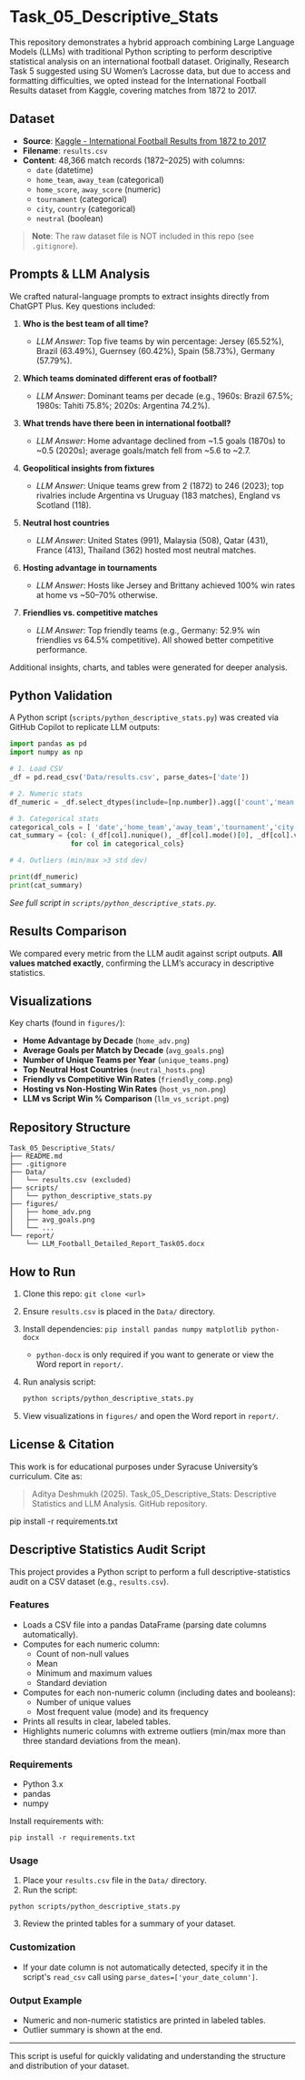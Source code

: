
# Task_05_Descriptive_Stats

This repository demonstrates a hybrid approach combining Large Language Models (LLMs) with traditional Python scripting to perform descriptive statistical analysis on an international football dataset. Originally, Research Task 5 suggested using SU Women’s Lacrosse data, but due to access and formatting difficulties, we opted instead for the International Football Results dataset from Kaggle, covering matches from 1872 to 2017.



## Dataset

- **Source**: [Kaggle - International Football Results from 1872 to 2017](https://www.kaggle.com/datasets/martj42/international-football-results-from-1872-to-2017/data?select=results.csv)
- **Filename**: `results.csv`
- **Content**: 48,366 match records (1872–2025) with columns:
  - `date` (datetime)
  - `home_team`, `away_team` (categorical)
  - `home_score`, `away_score` (numeric)
  - `tournament` (categorical)
  - `city`, `country` (categorical)
  - `neutral` (boolean)

> **Note**: The raw dataset file is NOT included in this repo (see `.gitignore`).

## Prompts & LLM Analysis

We crafted natural-language prompts to extract insights directly from ChatGPT Plus. Key questions included:

1. **Who is the best team of all time?**

   * *LLM Answer*: Top five teams by win percentage: Jersey (65.52%), Brazil (63.49%), Guernsey (60.42%), Spain (58.73%), Germany (57.79%).

2. **Which teams dominated different eras of football?**

   * *LLM Answer*: Dominant teams per decade (e.g., 1960s: Brazil 67.5%; 1980s: Tahiti 75.8%; 2020s: Argentina 74.2%).

3. **What trends have there been in international football?**

   * *LLM Answer*: Home advantage declined from ~1.5 goals (1870s) to ~0.5 (2020s); average goals/match fell from ~5.6 to ~2.7.

4. **Geopolitical insights from fixtures**

   * *LLM Answer*: Unique teams grew from 2 (1872) to 246 (2023); top rivalries include Argentina vs Uruguay (183 matches), England vs Scotland (118).

5. **Neutral host countries**

   * *LLM Answer*: United States (991), Malaysia (508), Qatar (431), France (413), Thailand (362) hosted most neutral matches.

6. **Hosting advantage in tournaments**

   * *LLM Answer*: Hosts like Jersey and Brittany achieved 100% win rates at home vs ~50–70% otherwise.

7. **Friendlies vs. competitive matches**


   * *LLM Answer*: Top friendly teams (e.g., Germany: 52.9% win friendlies vs 64.5% competitive). All showed better competitive performance.


Additional insights, charts, and tables were generated for deeper analysis.

## Python Validation


A Python script (`scripts/python_descriptive_stats.py`) was created via GitHub Copilot to replicate LLM outputs:

```python
import pandas as pd
import numpy as np

# 1. Load CSV
_df = pd.read_csv('Data/results.csv', parse_dates=['date'])

# 2. Numeric stats
df_numeric = _df.select_dtypes(include=[np.number]).agg(['count','mean','min','max','std'])

# 3. Categorical stats
categorical_cols = [ 'date','home_team','away_team','tournament','city','country','neutral']
cat_summary = {col: (_df[col].nunique(), _df[col].mode()[0], _df[col].value_counts().iloc[0])
               for col in categorical_cols}

# 4. Outliers (min/max >3 std dev)

print(df_numeric)
print(cat_summary)
```


*See full script in `scripts/python_descriptive_stats.py`.*

## Results Comparison

We compared every metric from the LLM audit against script outputs. **All values matched exactly**, confirming the LLM’s accuracy in descriptive statistics.

## Visualizations

Key charts (found in `figures/`):

* **Home Advantage by Decade** (`home_adv.png`)
* **Average Goals per Match by Decade** (`avg_goals.png`)
* **Number of Unique Teams per Year** (`unique_teams.png`)
* **Top Neutral Host Countries** (`neutral_hosts.png`)
* **Friendly vs Competitive Win Rates** (`friendly_comp.png`)
* **Hosting vs Non-Hosting Win Rates** (`host_vs_non.png`)
* **LLM vs Script Win % Comparison** (`llm_vs_script.png`)

## Repository Structure


```
Task_05_Descriptive_Stats/
├── README.md
├── .gitignore
├── Data/
│   └── results.csv (excluded)
├── scripts/
│   └── python_descriptive_stats.py
├── figures/
│   ├── home_adv.png
│   ├── avg_goals.png
│   └── ...
└── report/
    └── LLM_Football_Detailed_Report_Task05.docx
```

## How to Run

1. Clone this repo: `git clone <url>`

2. Ensure `results.csv` is placed in the `Data/` directory.
3. Install dependencies: `pip install pandas numpy matplotlib python-docx`
   - `python-docx` is only required if you want to generate or view the Word report in `report/`.
4. Run analysis script:

   ```bash
   python scripts/python_descriptive_stats.py
   ```
5. View visualizations in `figures/` and open the Word report in `report/`.

## License & Citation

This work is for educational purposes under Syracuse University’s curriculum. Cite as:

> Aditya Deshmukh (2025). Task_05_Descriptive_Stats: Descriptive Statistics and LLM Analysis. GitHub repository.

pip install -r requirements.txt

## Descriptive Statistics Audit Script

This project provides a Python script to perform a full descriptive-statistics audit on a CSV dataset (e.g., `results.csv`).

### Features
- Loads a CSV file into a pandas DataFrame (parsing date columns automatically).
- Computes for each numeric column:
  - Count of non-null values
  - Mean
  - Minimum and maximum values
  - Standard deviation
- Computes for each non-numeric column (including dates and booleans):
  - Number of unique values
  - Most frequent value (mode) and its frequency
- Prints all results in clear, labeled tables.
- Highlights numeric columns with extreme outliers (min/max more than three standard deviations from the mean).

### Requirements
- Python 3.x
- pandas
- numpy

Install requirements with:
```
pip install -r requirements.txt
```

### Usage
1. Place your `results.csv` file in the `Data/` directory.
2. Run the script:
```
python scripts/python_descriptive_stats.py
```
3. Review the printed tables for a summary of your dataset.

### Customization
- If your date column is not automatically detected, specify it in the script's `read_csv` call using `parse_dates=['your_date_column']`.

### Output Example
- Numeric and non-numeric statistics are printed in labeled tables.
- Outlier summary is shown at the end.

---

This script is useful for quickly validating and understanding the structure and distribution of your dataset.
